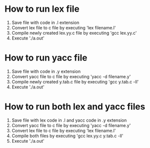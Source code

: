# How to run lex file
1. Save file with code in .l extension
2. Convert lex file to c file by executing 'lex filename.l'
3. Compile newly created lex.yy.c file by executing 'gcc lex.yy.c'
4. Execute './a.out'

# How to run yacc file
1. Save file with code in .y extension
2. Convert yacc file to c file by executing 'yacc -d filename.y'
3. Compile newly created y.tab.c file by executing 'gcc y.tab.c -ll'
4. Execute './a.out'

# How to run both lex and yacc files
1. Save file with lex code in .l and yacc code in .y extension
2. Convert yacc file to c file by executing 'yacc -d filename.y'
3. Convert lex file to c file by executing 'lex filename.l'
4. Compile both files by executing 'gcc lex.yy.c y.tab.c -ll'
5. Execute './a.out'
